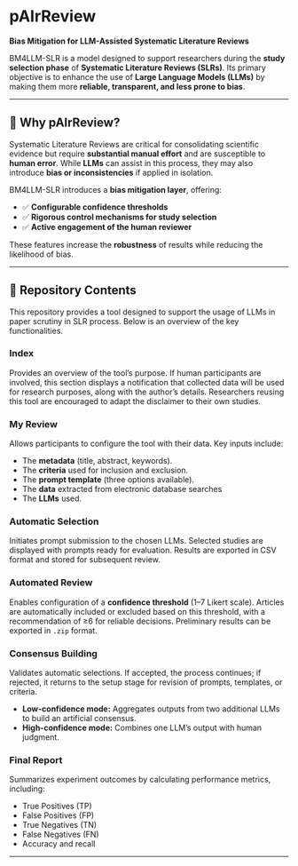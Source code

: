 # pAIrReview 
**Bias Mitigation for LLM-Assisted Systematic Literature Reviews**  

BM4LLM-SLR is a model designed to support researchers during the **study selection phase** of **Systematic Literature Reviews (SLRs)**. Its primary objective is to enhance the use of **Large Language Models (LLMs)** by making them more **reliable, transparent, and less prone to bias**.  

---

## 🚀 Why pAIrReview?  

Systematic Literature Reviews are critical for consolidating scientific evidence but require **substantial manual effort** and are susceptible to **human error**. While **LLMs** can assist in this process, they may also introduce **bias or inconsistencies** if applied in isolation.  

BM4LLM-SLR introduces a **bias mitigation layer**, offering:  
- ✅ **Configurable confidence thresholds**  
- ✅ **Rigorous control mechanisms for study selection**  
- ✅ **Active engagement of the human reviewer**  

These features increase the **robustness** of results while reducing the likelihood of bias.  

---

## 📂 Repository Contents  

This repository provides a tool designed to support the usage of LLMs in paper scrutiny in SLR process. Below is an overview of the key functionalities.  

### **Index**  
Provides an overview of the tool’s purpose. If human participants are involved, this section displays a notification that collected data will be used for research purposes, along with the author’s details. Researchers reusing this tool are encouraged to adapt the disclaimer to their own studies.  

### **My Review**  
Allows participants to configure the tool with their data. Key inputs include:  
- The **metadata** (title, abstract, keywords).
- The **criteria** used for inclusion and exclusion.  
- The **prompt template** (three options available).
- The **data** extracted from electronic database searches
- The **LLMs** used.

### **Automatic Selection**  
Initiates prompt submission to the chosen LLMs. Selected studies are displayed with prompts ready for evaluation. Results are exported in CSV format and stored for subsequent review.  

### **Automated Review**  
Enables configuration of a **confidence threshold** (1–7 Likert scale). Articles are automatically included or excluded based on this threshold, with a recommendation of ≥6 for reliable decisions. Preliminary results can be exported in `.zip` format.  

### **Consensus Building**  
Validates automatic selections. If accepted, the process continues; if rejected, it returns to the setup stage for revision of prompts, templates, or criteria.  
- **Low-confidence mode:** Aggregates outputs from two additional LLMs to build an artificial consensus.  
- **High-confidence mode:** Combines one LLM’s output with human judgment.  

### **Final Report**  
Summarizes experiment outcomes by calculating performance metrics, including:  
- True Positives (TP)  
- False Positives (FP)  
- True Negatives (TN)  
- False Negatives (FN)  
- Accuracy and recall  
---
